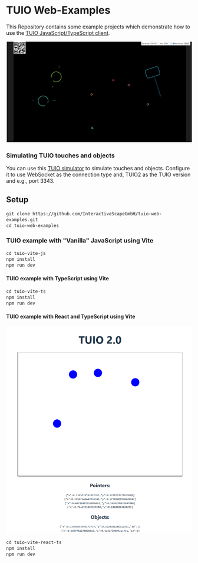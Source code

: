 # TUIO Web-Examples

This Repository contains some example projects which demonstrate how to use the [TUIO JavaScript/TypeScript client](https://github.com/InteractiveScapeGmbH/tuio_client_js).

![Screenshot](docs/screenshot.png)

### Simulating TUIO touches and objects

You can use this [TUIO simulator](https://github.com/InteractiveScapeGmbH/tuio-simulator) to simulate touches and objects. Configure it to use WebSocket as the connection type and, TUIO2 as the TUIO version and e.g., port 3343. 

## Setup
```
git clone https://github.com/InteractiveScapeGmbH/tuio-web-examples.git
cd tuio-web-examples
```

### TUIO example with "Vanilla" JavaScript using Vite
```
cd tuio-vite-js
npm install
npm run dev
```

#### TUIO example with TypeScript using Vite
```
cd tuio-vite-ts
npm install
npm run dev
```

#### TUIO example with React and TypeScript using Vite

![Screenshot](docs/screenshot_react.png)

```
cd tuio-vite-react-ts
npm install
npm run dev
```
